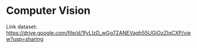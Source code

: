 # Computer Vision
Link dataset: https://drive.google.com/file/d/1fyLIzD_wGg7ZANEVagh55UGjOzZIqCXP/view?usp=sharing
